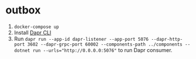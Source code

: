 # outbox
1. `docker-compose up`
2. Install [Dapr CLI](https://docs.dapr.io/getting-started/install-dapr-cli/)
3. Run `dapr run --app-id dapr-listener --app-port 5076 --dapr-http-port 3602 --dapr-grpc-port 60002 --components-path ../components -- dotnet run --urls="http://0.0.0.0:5076"` to run Dapr consumer.
